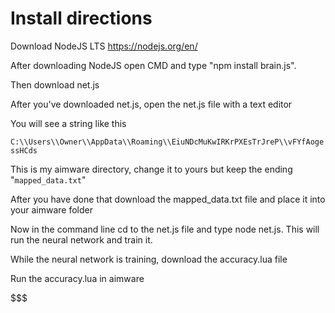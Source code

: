 # Install directions

Download NodeJS LTS https://nodejs.org/en/

After downloading NodeJS open CMD and type "npm install brain.js".

Then download net.js

After you've downloaded net.js, open the net.js file with a text editor

You will see a string like this

`C:\\Users\\Owner\\AppData\\Roaming\\EiuNDcMuKwIRKrPXEsTrJreP\\vFYfAogessHCds`

This is my aimware directory, change it to yours but keep the ending "`mapped_data.txt`"

After you have done that download the mapped_data.txt file and place it into your aimware folder

Now in the command line cd to the net.js file and type node net.js. This will run the neural network and train it.

While the neural network is training, download the accuracy.lua file

Run the accuracy.lua in aimware


$$$
